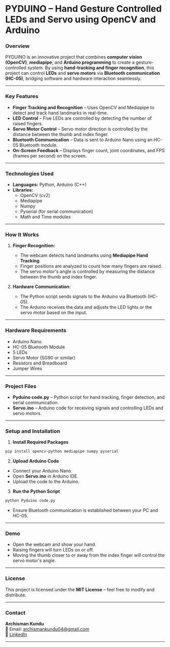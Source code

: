 # **PYDUINO – Hand Gesture Controlled LEDs and Servo using OpenCV and Arduino**  

### **Overview**  
PYDUINO is an innovative project that combines **computer vision (OpenCV)**, **mediapipe**, and **Arduino programming** to create a gesture-controlled system. By using **hand-tracking and finger recognition**, this project can control **LEDs** and **servo motors** via **Bluetooth communication (HC-05)**, bridging software and hardware interaction seamlessly.  

---

### **Key Features**  
- **Finger Tracking and Recognition** – Uses OpenCV and Mediapipe to detect and track hand landmarks in real-time.  
- **LED Control** – Five LEDs are controlled by detecting the number of raised fingers.  
- **Servo Motor Control** – Servo motor direction is controlled by the distance between the thumb and index finger.  
- **Bluetooth Communication** – Data is sent to Arduino Nano using an HC-05 Bluetooth module.  
- **On-Screen Feedback** – Displays finger count, joint coordinates, and FPS (frames per second) on the screen.  

---

### **Technologies Used**  
- **Languages:** Python, Arduino (C++)  
- **Libraries:**  
  - OpenCV (cv2)  
  - Mediapipe  
  - Numpy  
  - Pyserial (for serial communication)  
  - Math and Time modules  

---

### **How It Works**  
1. **Finger Recognition:**  
   - The webcam detects hand landmarks using **Mediapipe Hand Tracking**.  
   - Finger positions are analyzed to count how many fingers are raised.  
   - The servo motor's angle is controlled by measuring the distance between the thumb and index finger.  

2. **Hardware Communication:**  
   - The Python script sends signals to the Arduino via Bluetooth (HC-05).  
   - The Arduino receives the data and adjusts the LED lights or the servo motor based on the input.  

---

### **Hardware Requirements**  
- Arduino Nano  
- HC-05 Bluetooth Module  
- 5 LEDs  
- Servo Motor (SG90 or similar)  
- Resistors and Breadboard  
- Jumper Wires  

---

### **Project Files**  
- **Pyduino code.py** – Python script for hand tracking, finger detection, and serial communication.  
- **Servo.ino** – Arduino code for receiving signals and controlling LEDs and servo motors.  

---

### **Setup and Installation**  

1. **Install Required Packages**  
```bash
pip install opencv-python mediapipe numpy pyserial
```  

2. **Upload Arduino Code**  
- Connect your Arduino Nano.  
- Open **Servo.ino** in Arduino IDE.  
- Upload the code to the Arduino.  

3. **Run the Python Script**  
```bash
python Pyduino code.py
```  
- Ensure Bluetooth communication is established between your PC and HC-05.  

---

### **Demo**  
- Open the webcam and show your hand.  
- Raising fingers will turn LEDs on or off.  
- Moving the thumb closer to or away from the index finger will control the servo motor's angle.  

---

### **License**  
This project is licensed under the **MIT License** – feel free to modify and distribute.  

---

### **Contact**  
**Archisman Kundu**  
📩 Email: archismankundu04@gmail.com  
🔗 [LinkedIn](https://www.linkedin.com/in/archisman-kundu-020055269/)  

---
